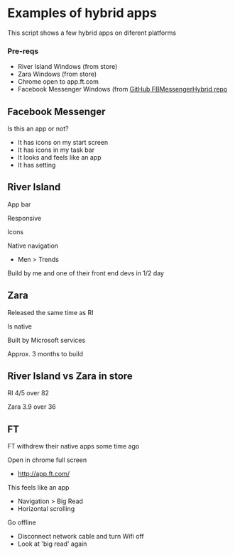 
# Examples of hybrid apps
This script shows a few hybrid apps on diferent platforms

### Pre-reqs
* River Island Windows (from store)
* Zara Windows (from store)
* Chrome open to app.ft.com
* Facebook Messenger Windows (from [GitHub FBMessengerHybrid repo](https://github.com/martinkearn/FBMessengerHybrid)

## Facebook Messenger
Is this an app or not?
* It has icons on my start screen
* It has icons in my task bar
* It looks and feels like an app
* It has setting

## River Island
App bar

Responsive

Icons

Native navigation
* Men > Trends

Build by me and one of their front end devs in 1/2 day

## Zara
Released the same time as RI

Is native

Built by Microsoft services

Approx. 3 months to build

## River Island vs Zara in store
RI 4/5 over 82

Zara 3.9 over 36

## FT
FT withdrew their native apps some time ago

Open in chrome full screen
* http://app.ft.com/

This feels like an app
* Navigation > Big Read
* Horizontal scrolling

Go offline
* Disconnect network cable and turn Wifi off
* Look at 'big read' again